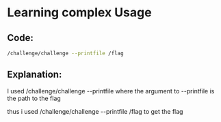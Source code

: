 # Learning complex Usage

## Code:
```bash
/challenge/challenge --printfile /flag
```
## Explanation:
I used /challenge/challenge --printfile where the argument to --printfile is the path to the flag

thus i used /challenge/challenge --printfile /flag to get the flag
